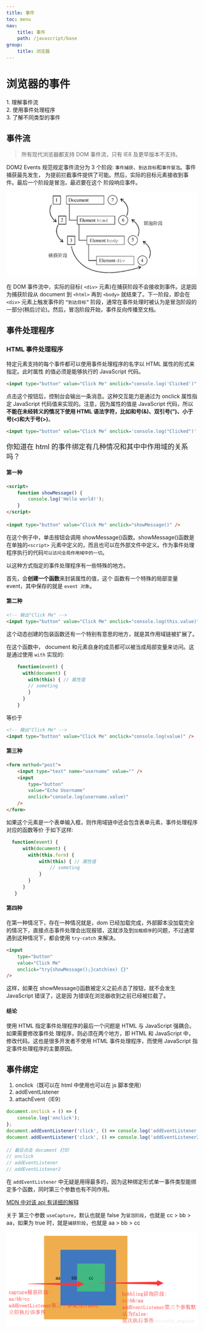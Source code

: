```yaml
---
title: 事件
toc: menu
nav:
    title: 事件
    path: /javascript/base
group:
    title: 浏览器
---
```


# 浏览器的事件

<Alert type="info">
<div>1. 理解事件流</div>
<div>2. 使用事件处理程序</div>
<div>3. 了解不同类型的事件</div>
</Alert>

## 事件流

> 所有现代浏览器都支持 DOM 事件流，只有 IE8 及更早版本不支持。

DOM2 Events 规范规定事件流分为 3 个阶段: `事件捕获`、`到达目标`和`事件冒泡`。事件捕获最先发生， 为提前拦截事件提供了可能。然后，实际的目标元素接收到事件。最后一个阶段是冒泡，最迟要在这个 阶段响应事件。

<img src="./imgs/shijianliu.jpg"/>

在 DOM 事件流中，实际的目标( `<div>` 元素)在捕获阶段不会接收到事件。这是因为捕获阶段从 document 到 `<html>` 再到 `<body>` 就结束了。下一阶段，即会在 `<div>` 元素上触发事件的 `“到达目标”` 阶段，通常在事件处理时被认为是冒泡阶段的一部分(稍后讨论)。然后，冒泡阶段开始，事件反向传播至文档。

## 事件处理程序

### HTML 事件处理程序

特定元素支持的每个事件都可以使用事件处理程序的名字以 HTML 属性的形式来指定。此时属性 的值必须是能够执行的 JavaScript 代码。

```html
<input type="button" value="Click Me" onclick="console.log('Clicked')" />
```

点击这个按钮后，控制台会输出一条消息。这种交互能力是通过为 onclick 属性指定 JavaScript 代码值来实现的。注意，因为属性的值是 JavaScript 代码，所以**不能在未经转义的情况下使用 HTML 语法字符，比如和号(&)、双引号(")、小于号(<)和大于号(>)**。

```html
<input type="button" value="Click Me" onclick='console.log("Clicked")' />
```

<Alert type="info">
<p style="font-size:18px">你知道在 html 的事件绑定有几种情况和其中中作用域的关系吗？</p>
</Alert>

<h4>第一种</h4>

```html
<script>
    function showMessage() {
        console.log('Hello world!');
    }
</script>

<input type="button" value="Click Me" onclick="showMessage()" />
```

在这个例子中，单击按钮会调用 showMessage()函数。showMessage()函数是在单独的`<script>` 元素中定义的，而且也可以在外部文件中定义。作为事件处理程序执行的代码`可以访问全局作用域中的一切`。

以这种方式指定的事件处理程序有一些特殊的地方。

首先，会**创建一个函数**来封装属性的值，这个 函数有一个特殊的局部变量 event，其中保存的就是 `event 对象`。

<h4>第二种</h4>

```html
<!-- 输出"Click Me" -->
<input type="button" value="Click Me" onclick="console.log(this.value)" />
```

这个动态创建的包装函数还有一个特别有意思的地方，就是其作用域链被扩展了。

在这个函数中， document 和元素自身的成员都可以被当成局部变量来访问。这是通过使用 `with` 实现的:

```js
    function(event) {
      with(document) {
        with(this) { // 属性值
        // someting
        }
      }
    }
```

等价于

```html
<!-- 输出"Click Me" -->
<input type="button" value="Click Me" onclick="console.log(value)" />
```

<h4>第三种</h4>

```html
<form method="post">
    <input type="text" name="username" value="" />
    <input
        type="button"
        value="Echo Username"
        onclick="console.log(username.value)"
    />
</form>
```

如果这个元素是一个表单输入框，则作用域链中还会包含表单元素，事件处理程序对应的函数等价 于如下这样:

```js
  function(event) {
      with(document) {
        with(this.form) {
            with(this) { // 属性值
                // someting
            }
        }
      }
   }
```

<h4>第四种</h4>

在第一种情况下，存在一种情况就是，dom 已经加载完成，外部脚本没加载完全的情况下，直接点击事件处理会出现报错，这就涉及到`加载顺序`的问题，不过通常遇到这种情况下，都会使用 `try-catch` 来解决。

```html
<input
    type="button"
    value="Click Me"
    onclick="try{showMessage();}catch(ex) {}"
/>
```

这样，如果在 showMessage()函数被定义之前点击了按钮，就不会发生 JavaScript 错误了，这是因 为错误在浏览器收到之前已经被拦截了。

<h4>结论</h4>
使用 HTML 指定事件处理程序的最后一个问题是 HTML 与 JavaScript 强耦合。如果需要修改事件处 理程序，则必须在两个地方，即 HTML 和 JavaScript 中，修改代码。这也是很多开发者不使用 HTML 事件处理程序，而使用 JavaScript 指定事件处理程序的主要原因。

## 事件绑定

1. onclick（既可以在 html 中使用也可以在 js 脚本使用）
2. addEventListener
3. attachEvent（IE9）

```js
document.onclick = () => {
    console.log('onclick');
};
document.addEventListener('click', () => console.log('addEventListener'));
document.addEventListener('click', () => console.log('addEventListener2'));

// 最后点击 document 打印
// onclick
// addEventListener
// addEventListener2
```

在 `addEventListener` 中无疑是用得最多的，因为这种绑定形式单一事件类型能绑定多个函数，同时第三个参数也有不同作用。

[MDN 中对该 api 有详细的解释](https://developer.mozilla.org/zh-CN/docs/Web/API/EventTarget/addEventListener)

关于 第三个参数 `useCapture`，默认也就是 false 为`冒泡阶段`，也就是 cc > bb > aa，如果为 true 时，就是`捕获阶段`，也就是 aa > bb > cc

<img src="./imgs/eventlistener.png"/>
